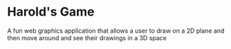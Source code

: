 # Harold's Game
A fun web graphics application that allows a user to draw on a 2D plane and then move around and see their drawings in a 3D space
